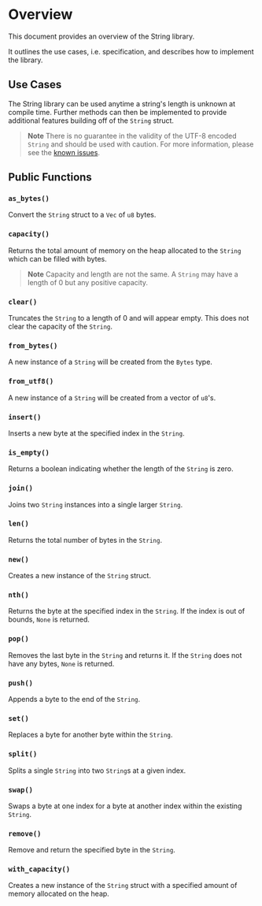 # Overview

This document provides an overview of the String library.

It outlines the use cases, i.e. specification, and describes how to implement the library.

## Use Cases

The String library can be used anytime a string's length is unknown at compile time. Further methods can then be implemented to provide additional features building off of the `String` struct.

> **Note** There is no guarantee in the validity of the UTF-8 encoded `String` and should be used with caution. For more information, please see the [known issues](./README.md#known-issues).

## Public Functions

### `as_bytes()`

Convert the `String` struct to a `Vec` of `u8` bytes. 

### `capacity()`

Returns the total amount of memory on the heap allocated to the `String` which can be filled with bytes. 

> **Note** Capacity and length are not the same. A `String` may have a length of 0 but any positive capacity.

### `clear()`

Truncates the `String` to a length of 0 and will appear empty. This does not clear the capacity of the `String`.

### `from_bytes()`

A new instance of a `String` will be created from the `Bytes` type.

### `from_utf8()`

A new instance of a `String` will be created from a vector of `u8`'s.

### `insert()`

Inserts a new byte at the specified index in the `String`. 

### `is_empty()`

Returns a boolean indicating whether the length of the `String` is zero.

### `join()`

Joins two `String` instances into a single larger `String`.

### `len()`

Returns the total number of bytes in the `String`. 

### `new()`

Creates a new instance of the `String` struct.

### `nth()`

Returns the byte at the specified index in the `String`. If the index is out of bounds, `None` is returned.

### `pop()`

Removes the last byte in the `String` and returns it. If the `String` does not have any bytes, `None` is returned. 

### `push()`

Appends a byte to the end of the `String`.

### `set()`

Replaces a byte for another byte within the `String`.

### `split()`

Splits a single `String` into two `String`s at a given index.

### `swap()`

Swaps a byte at one index for a byte at another index within the existing `String`.

### `remove()`

Remove and return the specified byte in the `String`. 

### `with_capacity()`

Creates a new instance of the `String` struct with a specified amount of memory allocated on the heap.
